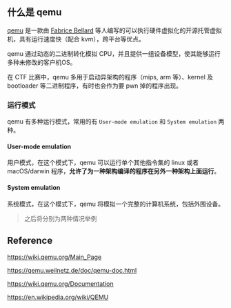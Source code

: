 ## 什么是 qemu

[qemu](https://www.qemu.org/) 是一款由 [Fabrice Bellard](https://bellard.org/) 等人编写的可以执行硬件虚拟化的开源托管虚拟机，具有运行速度快（配合 kvm），跨平台等优点。

qemu 通过动态的二进制转化模拟 CPU，并且提供一组设备模型，使其能够运行多种未修改的客户机OS。

在 CTF 比赛中，qemu 多用于启动异架构的程序（mips, arm 等）、kernel 及 bootloader 等二进制程序，有时也会作为要 pwn 掉的程序出现。

### 运行模式

qemu 有多种运行模式，常用的有 `User-mode emulation` 和 `System emulation` 两种。

#### User-mode emulation
用户模式，在这个模式下，qemu 可以运行单个其他指令集的 linux 或者 macOS/darwin 程序，**允许了为一种架构编译的程序在另外一种架构上面运行**。

#### System emulation
系统模式，在这个模式下，qemu 将模拟一个完整的计算机系统，包括外围设备。

> 之后将分别为两种情况举例

## Reference

https://wiki.qemu.org/Main_Page

https://qemu.weilnetz.de/doc/qemu-doc.html

https://wiki.qemu.org/Documentation

https://en.wikipedia.org/wiki/QEMU

